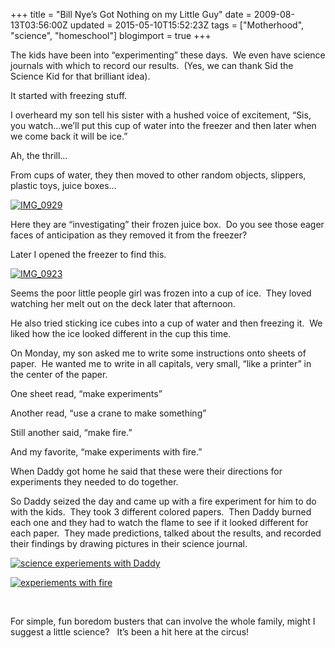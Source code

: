 +++
title = "Bill Nye’s Got Nothing on my Little Guy"
date = 2009-08-13T03:56:00Z
updated = 2015-05-10T15:52:23Z
tags = ["Motherhood", "science", "homeschool"]
blogimport = true 
+++

  

The kids have been into “experimenting” these days.&#160; We even have science journals with which to record our results.&#160; (Yes, we can thank Sid the Science Kid for that brilliant idea).

It started with freezing stuff.

I overheard my son tell his sister with a hushed voice of excitement, “Sis, you watch…we’ll put this cup of water into the freezer and then later when we come back it will be ice.”&#160; 

Ah, the thrill…

From cups of water, they then moved to other random objects, slippers, plastic toys, juice boxes…

[![IMG_0929](https://latc.s3.amazonaws.com/wp-content/uploads/2009/08/IMG_0929.jpg "IMG_0929")](https://latc.s3.amazonaws.com/wp-content/uploads/2009/08/IMG_0929.jpg)

Here they are “investigating” their frozen juice box.&#160; Do you see those eager faces of anticipation as they removed it from the freezer?&#160; 

Later I opened the freezer to find this. 

[![IMG_0923](https://latc.s3.amazonaws.com/wp-content/uploads/2009/08/IMG_0923.jpg "IMG_0923")](https://latc.s3.amazonaws.com/wp-content/uploads/2009/08/IMG_0923.jpg)

Seems the poor little people girl was frozen into a cup of ice.&#160; They loved watching her melt out on the deck later that afternoon.&#160; 

He also tried sticking ice cubes into a cup of water and then freezing it.&#160; We liked how the ice looked different in the cup this time.&#160; 

On Monday, my son asked me to write some instructions onto sheets of paper.&#160; He wanted me to write in all capitals, very small, “like a printer” in the center of the paper. 

One sheet read, “make experiments”

Another read, “use a crane to make something”

Still another said, “make fire.”

And my favorite, “make experiments with fire.”

When Daddy got home he said that these were their directions for experiments they needed to do together. 

So Daddy seized the day and came up with a fire experiment for him to do with the kids.&#160; They took 3 different colored papers.&#160; Then Daddy burned each one and they had to watch the flame to see if it looked different for each paper.&#160; They made predictions, talked about the results, and recorded their findings by drawing pictures in their science journal.&#160; 

 [![science experiements with Daddy](https://latc.s3.amazonaws.com/wp-content/uploads/2009/08/IMG_1071.jpg "science experiements with Daddy")](https://latc.s3.amazonaws.com/wp-content/uploads/2009/08/IMG_1071.jpg)  

 [![experiements with fire](https://latc.s3.amazonaws.com/wp-content/uploads/2009/08/IMG_1082.jpg "experiements with fire")](https://latc.s3.amazonaws.com/wp-content/uploads/2009/08/IMG_1082.jpg)  

&#160;

For simple, fun boredom busters that can involve the whole family, might I suggest a little science?&#160;&#160; It’s been a hit here at the circus!
